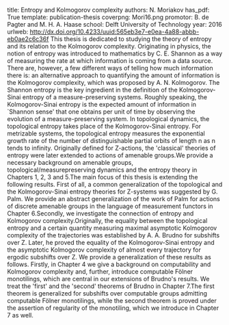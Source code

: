 title: Entropy and Kolmogorov complexity
authors: N. Moriakov
has_pdf: True
template: publication-thesis
coverpng: Mori16.png
promotor: B. de Pagter and M. H. A. Haase
school: Delft University of Technology
year: 2016
urlweb: http://dx.doi.org/10.4233/uuid:565eb3e7-e0ea-4a88-abbb-eb0ae2c6c36f
This thesis is dedicated to studying the theory of entropy and its relation to the Kolmogorov complexity. Originating in physics, the notion of entropy was introduced to mathematics by C. E. Shannon as a way of measuring the rate at which information is coming from a data source. There are, however, a few different ways of telling how much information there is: an alternative approach to quantifying the amount of information is the Kolmogorov complexity, which was proposed by A. N. Kolmogorov. The Shannon entropy is the key ingredient in the definition of the Kolmogorov-Sinai entropy of a measure-preserving systems. Roughly speaking, the Kolmogorov-Sinai entropy is the expected amount of information in `Shannon sense' that one obtains per unit of time by observing the evolution of a measure-preserving system. In topological dynamics, the topological entropy takes place of the Kolmogorov-Sinai entropy. For metrizable systems, the topological entropy measures the exponential growth rate of the number of distinguishable partial orbits of length n as n tends to infinity. Originally defined for Z-actions, the 'classical' theories of entropy were later extended to actions of amenable groups.We provide a necessary background on amenable groups, topological/measurepreserving dynamics and the entropy theory in Chapters 1, 2, 3 and 5.The main focus of this thesis is extending the following results. First of all, a common generalization of the topological and the Kolmogorov-Sinai entropy theories for Z-systems was suggested by G. Palm. We provide an abstract generalization of the work of Palm for actions of discrete amenable groups in the language of measurement functors in Chapter 6.Secondly, we investigate the connection of entropy and Kolmogorov complexity.Originally, the equality between the topological entropy and a certain quantity measuring maximal asymptotic Kolmogorov complexity of the trajectories was established by A. A. Brudno for subshifts over Z. Later, he proved the equality of the Kolmogorov-Sinai entropy and the asymptotic Kolmogorov complexity of almost every trajectory for ergodic subshifts over Z. We provide a generalization of these results as follows. Firstly, in Chapter 4 we give a background on computability and Kolmogorov complexity and, further, introduce computable Fölner monotilings, which are central in our extensions of Brudno's results. We treat the 'first' and the 'second' theorems of Brudno in Chapter 7.The first theorem is generalized for subshifts over computable groups admitting computable Fölner monotilings, while the second theorem is proved under the assertion of regularity of the monotiling, which we introduce in Chapter 7 as well.

